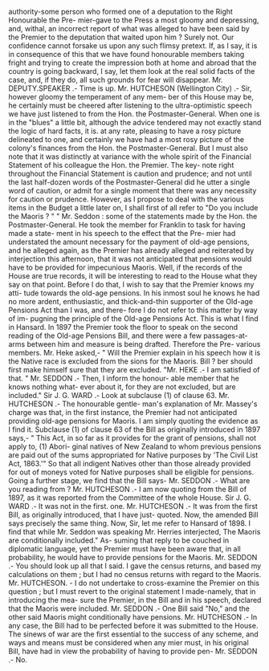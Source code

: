 authority-some person who formed one of a deputation to the Right Honourable the Pre- mier-gave to the Press a most gloomy and depressing, and, withal, an incorrect report of what was alleged to have been said by the Premier to the deputation that waited upon him ? Surely not. Our confidence cannot forsake us upon any such flimsy pretext. If, as I say, it is in consequence of this that we have found honourable members taking fright and trying to create the impression both at home and abroad that the country is going backward, I say, let them look at the real solid facts of the case, and, if they do, all such grounds for fear will disappear. Mr. DEPUTY.SPEAKER .- Time is up. Mr. HUTCHESON (Wellington City) .- Sir, however gloomy the temperament of any mem- ber of this House may be, he certainly must be cheered after listening to the ultra-optimistic speech we have just listened to from the Hon. the Postmaster-General. When one is in the "blues" a little bit, although the advice tendered may not exactly stand the logic of hard facts, it is. at any rate, pleasing to have a rosy picture delineated to one, and certainly we have had a most rosy picture of the colony's finances from the Hon. the Postmaster-General. But I must also note that it was distinctly at variance with the whole spirit of the Financial Statement of his colleague the Hon. the Premier. The key- note right throughout the Financial Statement is caution and prudence; and not until the last half-dozen words of the Postmaster-General did he utter a single word of caution, or admit for a single moment that there was any necessity for caution or prudence. However, as I propose to deal with the various items in the Budget a little later on, I shall first of all refer to "Do you include the Maoris ? " " Mr. Seddon : some of the statements made by the Hon. the Postmaster-General. He took the member for Franklin to task for having made a state- ment in his speech to the effect that the Pre- mier had understated the amount necessary for the payment of old-age pensions, and he alleged again, as the Premier has already alleged and reiterated by interjection this afternoon, that it was not anticipated that pensions would have to be provided for impecunious Maoris. Well, if the records of the House are true records, it will be interesting to read to the House what they say on that point. Before I do that, I wish to say that the Premier knows my atti- tude towards the old-age pensions. In his inmost soul he knows he had no more ardent, enthusiastic, and thick-and-thin supporter of the Old-age Pensions Act than I was, and there- fore I do not refer to this matter by way of im- pugning the principle of the Old-age Pensions Act. This is what I find in Hansard. In 1897 the Premier took the floor to speak on the second reading of the Old-age Pensions Bill, and there were a few passages-at-arms between him and measure is being drafted. Therefore the Pre- various members. Mr. Heke asked,- " Will the Premier explain in his speech how it is the Native race is excluded from the sions for the Maoris. Bill ? ber should first make himself sure that they are excluded. "Mr. HEKE .- I am satisfied of that. " Mr. SEDDON .- Then, I inform the honour- able member that he knows nothing what- ever about it, for they are not excluded, but are included." Sir J. G. WARD .- Look at subclause (1) of clause 63. Mr. HUTCHESON .- The honourable gentle- man's explanation of Mr. Massey's charge was that, in the first instance, the Premier had not anticipated providing old-age pensions for Maoris. I am simply quoting the evidence as I find it. Subclause (1) of clause 63 of the Bill as originally introduced in 1897 says,- " This Act, in so far as it provides for the grant of pensions, shall not apply to, (1) Abori- ginal natives of New Zealand to whom previous pensions are paid out of the sums appropriated for Native purposes by 'The Civil List Act, 1863.'" So that all indigent Natives other than those already provided for out of moneys voted for Native purposes shall be eligible for pensions. Going a further stage, we find that the Bill says- Mr. SEDDON .- What are you reading from ? Mr. HUTCHESON .- I am now quoting from the Bill of 1897, as it was reported from the Committee of the whole House. Sir J. G. WARD .- It was not in the first. one. Mr. HUTCHESON .- It was from the first Bill, as originally introduced, that I have just- quoted. Now, the amended Bill says precisely the same thing. Now, Sir, let me refer to Hansard of 1898. I find that while Mr. Seddon was speaking Mr. Herries interjected, The Maoris are conditionally included." As- suming that reply to be couched in diplomatic language, yet the Premier must have been aware that, in all probability, he would have to provide pensions for the Maoris. Mr. SEDDON .- You should look up all that I said. I gave the census returns, and based my calculations on them ; but I had no census returns with regard to the Maoris. Mr. HUTCHESON. - I do not undertake to cross-examine the Premier on this question ; but I must revert to the original statement I made-namely, that in introducing the mea- sure the Premier, in the Bill and in his speech, declared that the Maoris were included. Mr. SEDDON .- One Bill said "No," and the other said Maoris might conditionally have pensions. Mr. HUTCHESON .- In any case, the Bill had to be perfected before it was submitted to the House. The sinews of war are the first essential to the success of any scheme, and ways and means must be considered when any mier must, in his original Bill, have had in view the probability of having to provide pen- Mr. SEDDON .- No. 
